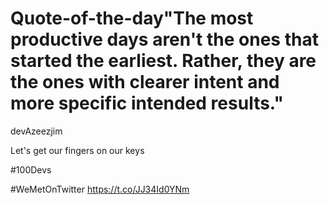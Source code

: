 # Quote-of-the-day"The most productive days aren't the ones that started the earliest. Rather, they are the ones with clearer intent and more specific intended results." 

devAzeezjim

Let's get our fingers on our keys 

#100Devs 

#WeMetOnTwitter https://t.co/JJ34Id0YNm
